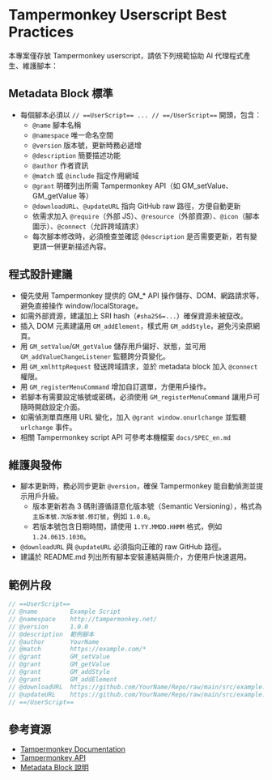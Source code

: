 # Tampermonkey Userscript Best Practices

本專案僅存放 Tampermonkey userscript，請依下列規範協助 AI 代理程式產生、維護腳本：

## Metadata Block 標準
- 每個腳本必須以 `// ==UserScript== ... // ==/UserScript==` 開頭，包含：
  - `@name` 腳本名稱
  - `@namespace` 唯一命名空間
  - `@version` 版本號，更新時務必遞增
  - `@description` 簡要描述功能
  - `@author` 作者資訊
  - `@match` 或 `@include` 指定作用網域
  - `@grant` 明確列出所需 Tampermonkey API（如 GM_setValue、GM_getValue 等）
  - `@downloadURL`、`@updateURL` 指向 GitHub raw 路徑，方便自動更新
  - 依需求加入 `@require`（外部 JS）、`@resource`（外部資源）、`@icon`（腳本圖示）、`@connect`（允許跨域請求）
  - 每次腳本修改時，必須檢查並確認 `@description` 是否需要更新，若有變更請一併更新描述內容。

## 程式設計建議
- 優先使用 Tampermonkey 提供的 GM_* API 操作儲存、DOM、網路請求等，避免直接操作 window/localStorage。
- 如需外部資源，建議加上 SRI hash（`#sha256=...`）確保資源未被竄改。
- 插入 DOM 元素建議用 `GM_addElement`，樣式用 `GM_addStyle`，避免污染原網頁。
- 用 `GM_setValue`/`GM_getValue` 儲存用戶偏好、狀態，並可用 `GM_addValueChangeListener` 監聽跨分頁變化。
- 用 `GM_xmlhttpRequest` 發送跨域請求，並於 metadata block 加入 `@connect` 權限。
- 用 `GM_registerMenuCommand` 增加自訂選單，方便用戶操作。
- 若腳本有需要設定帳號或密碼，必須使用 `GM_registerMenuCommand` 讓用戶可隨時開啟設定介面。
- 如需偵測單頁應用 URL 變化，加入 `@grant window.onurlchange` 並監聽 `urlchange` 事件。
- 相關 Tampermonkey script API 可參考本機檔案 `docs/SPEC_en.md`

## 維護與發佈
- 腳本更新時，務必同步更新 `@version`，確保 Tampermonkey 能自動偵測並提示用戶升級。
  - 版本更新若為 3 碼則遵循語意化版本號（Semantic Versioning），格式為 `主版本號.次版本號.修訂號`，例如 `1.0.0`。
  - 若版本號包含日期時間，請使用 `1.YY.MMDD.HHMM` 格式，例如 `1.24.0615.1030`。
- `@downloadURL` 與 `@updateURL` 必須指向正確的 raw GitHub 路徑。
- 建議於 README.md 列出所有腳本安裝連結與簡介，方便用戶快速選用。

## 範例片段
```javascript
// ==UserScript==
// @name         Example Script
// @namespace    http://tampermonkey.net/
// @version      1.0.0
// @description  範例腳本
// @author       YourName
// @match        https://example.com/*
// @grant        GM_setValue
// @grant        GM_getValue
// @grant        GM_addStyle
// @grant        GM_addElement
// @downloadURL  https://github.com/YourName/Repo/raw/main/src/example.user.js
// @updateURL    https://github.com/YourName/Repo/raw/main/src/example.user.js
// ==/UserScript==
```

## 參考資源
- [Tampermonkey Documentation](https://www.tampermonkey.net/documentation.php)
- [Tampermonkey API](https://tampermonkey.net/api)
- [Metadata Block 說明](https://tampermonkey.net/metadata)
